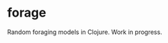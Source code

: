 # forage
Random foraging models in Clojure.
Work in progress.

<!-- (Preliminary work appeared in the foond repo.) -->
